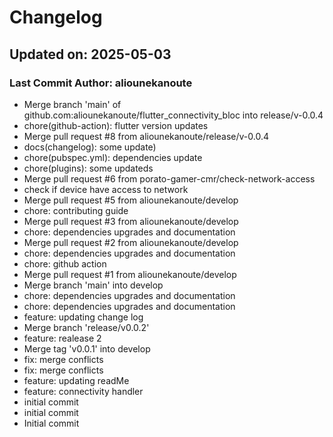 # Changelog

## Updated on: 2025-05-03
### Last Commit Author: aliounekanoute

- Merge branch 'main' of github.com:aliounekanoute/flutter_connectivity_bloc into release/v-0.0.4
- chore(github-action): flutter version updates
- Merge pull request #8 from aliounekanoute/release/v-0.0.4
- docs(changelog): some update)
- chore(pubspec.yml): dependencies update
- chore(plugins): some updateds
- Merge pull request #6 from porato-gamer-cmr/check-network-access
- check if device have access to network
- Merge pull request #5 from aliounekanoute/develop
- chore: contributing guide
- Merge pull request #3 from aliounekanoute/develop
- chore: dependencies upgrades and documentation
- Merge pull request #2 from aliounekanoute/develop
- chore: dependencies upgrades and documentation
- chore: github action
- Merge pull request #1 from aliounekanoute/develop
- Merge branch 'main' into develop
- chore: dependencies upgrades and documentation
- chore: dependencies upgrades and documentation
- feature: updating change log
- Merge branch 'release/v0.0.2'
- feature: realease 2
- Merge tag 'v0.0.1' into develop
- fix: merge conflicts
- fix: merge conflicts
- feature: updating readMe
- feature: connectivity handler
- initial commit
- initial commit
- Initial commit
